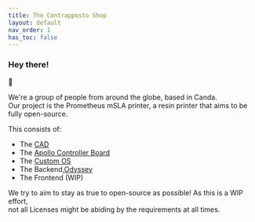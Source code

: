 ```yaml
---
title: The Contrapposto Shop
layout: default
nav_order: 1
has_toc: false
---
```

<h3>Hey there!</h3> 👋

<p>We're a group of people from around the globe, based in Canda.<br>
Our project is the Prometheus mSLA printer, a resin printer that aims to be fully open-source.</p>

<p>This consists of:
<ul>
    <li>The <a href="https://github.com/TheContrappostoShop/Prometheus-MSLA">CAD</a></li>
    <li>The <a href="https://github.com/TheContrappostoShop/Apollo">Apollo Controller Board</a></li>
    <li>The <a href="https://github.com/TheContrappostoShop/PrometheusOS">Custom OS</a></li>
    <li>The Backend,<a href="https://github.com/TheContrappostoShop/Odyssey">Odyssey</a></li>
    <li>The Frontend (WIP)</li>
</ul>
</p>
<p>We try to aim to stay as true to open-source as possible! As this is a WIP effort,<br>
not all Licenses might be abiding by the requirements at all times.</p>
